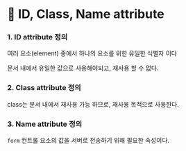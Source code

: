 # 📄 ID, Class, Name attribute

### 1. ID attribute 정의

여러 요소\(element\) 중에서 하나의 요소를 위한 유일한 식별자 이다

문서 내에서 유일한 값으로 사용해야되고, 재사용 할 수 없다.

### 2. Class attribute 정의

class는 문서 내에서 재사용 가능 하므로,  재사용 목적으로 사용한다.

### 3. Name attribute 정의

`form` 컨트롤 요소의 값을 서버로 전송하기 위해 필요한 속성이다.


